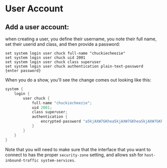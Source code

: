 # User Account

## Add a user account: 
when creating a user, you define their username, you note their full name, set their userid and class, and then provide a password: 

```
set system login user chuck full-name "chuckiecheezie"
set system login user chuck uid 2001
set system login user chuck class superuser
set system login user chuck authentication plain-text-password
{enter password}
```

When you do a show, you'll see the change comes out looking like this: 
```c
system {
    login {
        user chuck {
            full-name "chuckiecheezie";
            uid 2001;
            class superuser;
            authentication {
                encrypted-password "a5kjAXW7GKhea5kjAXW7GKhea5kjAXW7GKhe"; ## SECRET-DATA
            }
        }
    }
}
```

Note that you will need to make sure that the interface that you want to connect to has the proper `security-zone` setting, and allows ssh for `host-inbound-traffic system-services`.  



